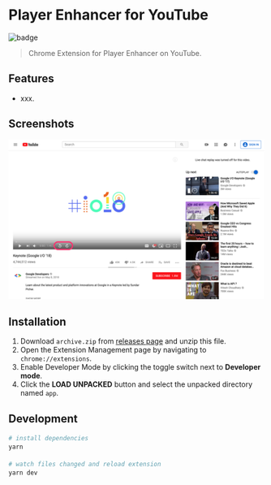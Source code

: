 # Player Enhancer for YouTube

![badge](https://github.com/fiahfy/youtube-player-enhancer/workflows/Web%20Extension%20CI/badge.svg)

> Chrome Extension for Player Enhancer on YouTube.

## Features

- xxx.

## Screenshots

![screenshot](.github/img/screenshot.png)

## Installation

1. Download `archive.zip` from [releases page](https://github.com/fiahfy/youtube-player-enhancer/releases) and unzip this file.
2. Open the Extension Management page by navigating to `chrome://extensions`.
3. Enable Developer Mode by clicking the toggle switch next to **Developer mode**.
4. Click the **LOAD UNPACKED** button and select the unpacked directory named `app`.

## Development

```bash
# install dependencies
yarn

# watch files changed and reload extension
yarn dev
```
